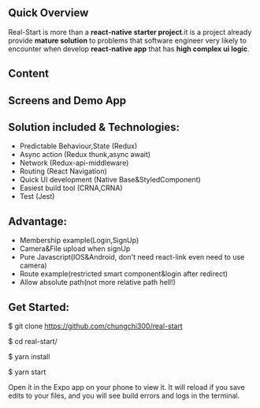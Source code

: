 ## Quick Overview
Real-Start is more than a **react-native starter project**.it is a project already provide **mature solution** to problems that software engineer very likely to encounter when develop **react-native app** that has **high complex ui logic**.

## Content

## Screens and Demo App


## Solution included & Technologies:
 * Predictable Behaviour,State (Redux)
 * Async action (Redux thunk,async await)
 * Network (Redux-api-middleware)
 * Routing (React Navigation)
 * Quick UI development (Native Base&StyledComponent)
 * Easiest build tool (CRNA,CRNA)
 * Test (Jest)

## Advantage:
 * Membership example(Login,SignUp)
 * Camera&File upload when signUp
 * Pure Javascript(IOS&Android, don't need react-link even need to use camera)
 * Route example(restricted smart component&login after redirect)
 * Allow absolute path(not more relative path hell!)

## Get Started:
$ git clone https://github.com/chungchi300/real-start

$ cd real-start/

$ yarn install

$ yarn start


Open it in the Expo app on your phone to view it. It will reload if you save edits to your files, and you will see build errors and logs in the terminal.
